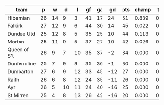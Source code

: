 |     team     | p  | w  | d  | l  | gf | ga | gd  | pts | champ | top2  | top3  | top4  |  5-7  | bot4  | bot3  | bot2  |
|--------------|----|----|----|----|----|----|-----|-----|-------|-------|-------|-------|-------|-------|-------|-------|
| Hibernian    | 26 | 14 |  9 |  3 | 41 | 17 |  24 |  51 | 0.839 | 0.969 | 0.996 | 1.000 | 0.000 | 0.000 | 0.000 | 0.000|
| Falkirk      | 27 | 12 |  9 |  6 | 44 | 30 |  14 |  45 | 0.022 | 0.230 | 0.606 | 0.969 | 0.031 | 0.000 | 0.000 | 0.000|
| Dundee Utd   | 25 | 12 |  8 |  5 | 35 | 25 |  10 |  44 | 0.113 | 0.598 | 0.851 | 0.992 | 0.008 | 0.000 | 0.000 | 0.000|
| Morton       | 25 | 11 |  9 |  5 | 37 | 27 |  10 |  42 | 0.026 | 0.203 | 0.537 | 0.951 | 0.049 | 0.000 | 0.000 | 0.000|
| Queen of S't | 26 |  9 |  7 | 10 | 35 | 37 |  -2 |  34 | 0.000 | 0.001 | 0.008 | 0.053 | 0.930 | 0.087 | 0.017 | 0.002|
| Dunfermline  | 25 |  7 |  9 |  9 | 35 | 36 |  -1 |  30 | 0.000 | 0.000 | 0.003 | 0.035 | 0.917 | 0.157 | 0.048 | 0.013|
| Dumbarton    | 27 |  6 |  9 | 12 | 33 | 45 | -12 |  27 | 0.000 | 0.000 | 0.000 | 0.000 | 0.253 | 0.950 | 0.747 | 0.462|
| Raith        | 26 |  6 |  8 | 12 | 24 | 35 | -11 |  26 | 0.000 | 0.000 | 0.000 | 0.000 | 0.464 | 0.878 | 0.536 | 0.287|
| Ayr          | 26 |  5 | 10 | 11 | 24 | 40 | -16 |  25 | 0.000 | 0.000 | 0.000 | 0.000 | 0.223 | 0.949 | 0.777 | 0.527|
| St Mirren    | 25 |  4 |  8 | 13 | 26 | 42 | -16 |  20 | 0.000 | 0.000 | 0.000 | 0.000 | 0.126 | 0.978 | 0.874 | 0.708|
